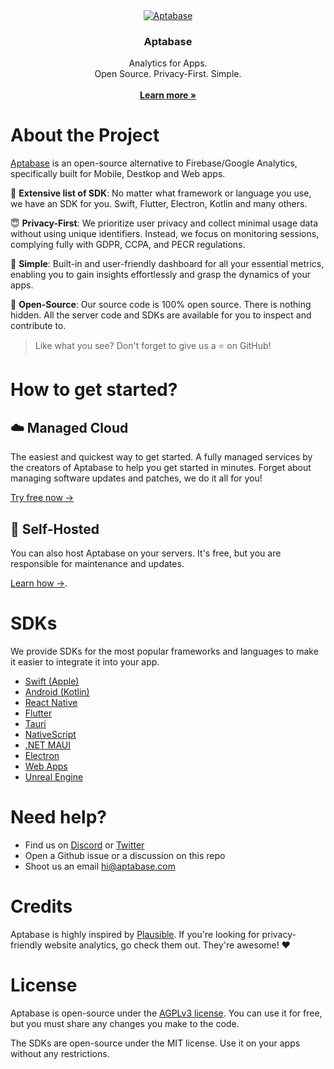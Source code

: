 <div align="center">
  <a href="https://github.com/aptabase/aptabase">
    <img src="https://aptabase.com/og.png" alt="Aptabase"/>
  </a>

  <h3 align="center">Aptabase</h3>

  <p align="center">
    Analytics for Apps.
    <br />
    Open Source. Privacy-First. Simple.
    <br />
    <br />
    <a href="https://aptabase.com"><strong>Learn more »</strong></a>
  </p>
</div>

# About the Project

[Aptabase](https://aptabase.com) is an open-source alternative to Firebase/Google Analytics, specifically built for Mobile, Destkop and Web apps.

📱 **Extensive list of SDK**: No matter what framework or language you use, we have an SDK for you. Swift, Flutter, Electron, Kotlin and many others.

😇 **Privacy-First**: We prioritize user privacy and collect minimal usage data without using unique identifiers. Instead, we focus on monitoring sessions, complying fully with GDPR, CCPA, and PECR regulations.

🚀 **Simple**: Built-in and user-friendly dashboard for all your essential metrics, enabling you to gain insights effortlessly and grasp the dynamics of your apps.

💯 **Open-Source**: Our source code is 100% open source. There is nothing hidden. All the server code and SDKs are available for you to inspect and contribute to.

> Like what you see? Don't forget to give us a ⭐️ on GitHub!

# How to get started?

## ☁️ Managed Cloud

The easiest and quickest way to get started. A fully managed services by the creators of Aptabase to help you get started in minutes. Forget about managing software updates and patches, we do it all for you!

[Try free now →](https://aptabase.com)

## 🏢 Self-Hosted

You can also host Aptabase on your servers. It's free, but you are responsible for maintenance and updates.

[Learn how →](https://github.com/aptabase/self-hosting).

# SDKs

We provide SDKs for the most popular frameworks and languages to make it easier to integrate it into your app.

- [Swift (Apple)](https://github.com/aptabase/aptabase-swift)
- [Android (Kotlin)](https://github.com/aptabase/aptabase-kotlin)
- [React Native](https://github.com/aptabase/aptabase-react-native)
- [Flutter](https://github.com/aptabase/aptabase_flutter)
- [Tauri](https://github.com/aptabase/tauri-plugin-aptabase)
- [NativeScript](https://github.com/nstudio/nativescript-plugins/tree/main/packages/nativescript-aptabase)
- [.NET MAUI](https://github.com/aptabase/aptabase-maui)
- [Electron](https://github.com/aptabase/aptabase-electron)
- [Web Apps](https://github.com/aptabase/aptabase-js)
- [Unreal Engine](https://github.com/aptabase/aptabase-unreal)

# Need help?

- Find us on [Discord](https://discord.gg/d9d97unCUk) or [Twitter](https://twitter.com/aptabase)
- Open a Github issue or a discussion on this repo
- Shoot us an email [hi@aptabase.com](mailto:hi@aptabase.com)

# Credits

Aptabase is highly inspired by [Plausible](https://github.com/plausible/analytics). If you're looking for privacy-friendly website analytics, go check them out. They're awesome! ❤️

# License

Aptabase is open-source under the [AGPLv3 license](./LICENSE). You can use it for free, but you must share any changes you make to the code.

The SDKs are open-source under the MIT license. Use it on your apps without any restrictions.
